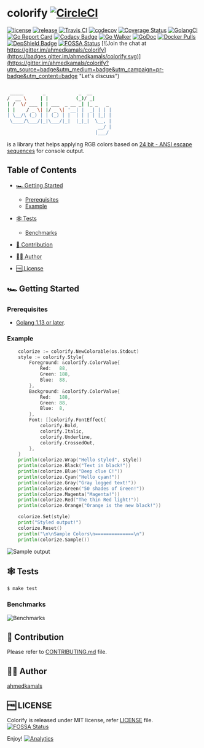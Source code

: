 colorify [![CircleCI](https://circleci.com/gh/ahmedkamals/colorify.svg?style=svg)](https://circleci.com/gh/ahmedkamals/colorify "Build Status")
==========

[![license](https://img.shields.io/github/license/mashape/apistatus.svg)](LICENSE  "License")
[![release](https://img.shields.io/github/release/ahmedkamals/colorify.svg?style=flat-square)](https://github.com/ahmedkamals/colorify/releases/latest "Release")
[![Travis CI](https://travis-ci.org/ahmedkamals/colorify.svg)](https://travis-ci.org/ahmedkamals/colorify "Cross Build Status [Linux, OSx]") 
[![codecov](https://codecov.io/gh/ahmedkamals/colorify/branch/master/graph/badge.svg)](https://codecov.io/gh/ahmedkamals/colorify "Code Coverage")
[![Coverage Status](https://coveralls.io/repos/github/ahmedkamals/colorify/badge.svg?branch=master)](https://coveralls.io/github/ahmedkamals/colorify?branch=master  "Code Coverage")
[![GolangCI](https://golangci.com/badges/github.com/ahmedkamals/colorify.svg?style=flat-square)](https://golangci.com/r/github.com/ahmedkamals/colorify "Code Coverage")
[![Go Report Card](https://goreportcard.com/badge/github.com/ahmedkamals/colorify)](https://goreportcard.com/report/github.com/ahmedkamals/colorify  "Go Report Card")
[![Codacy Badge](https://api.codacy.com/project/badge/Grade/c282df1ff33c43ddb5da1d7fe4e85674)](https://www.codacy.com/app/ahmedkamals/colorify?utm_source=github.com&amp;utm_medium=referral&amp;utm_content=ahmedkamals/colorify&amp;utm_campaign=Badge_Grade "Code Quality")
[![Go Walker](http://gowalker.org/api/v1/badge)](https://gowalker.org/github.com/ahmedkamals/colorify "Documentation")
[![GoDoc](https://godoc.org/github.com/ahmedkamals/colorify?status.svg)](https://godoc.org/github.com/ahmedkamals/colorify "API Documentation")
[![Docker Pulls](https://img.shields.io/docker/pulls/ahmedkamal/colorify.svg?maxAge=604800)](https://hub.docker.com/r/ahmedkamal/colorify/ "Docker Pulls")
[![DepShield Badge](https://depshield.sonatype.org/badges/ahmedkamals/colorify/depshield.svg)](https://depshield.github.io "DepShield")
[![FOSSA Status](https://app.fossa.io/api/projects/git%2Bgithub.com%2Fahmedkamals%2Fcolorify.svg?type=shield)](https://app.fossa.io/projects/git%2Bgithub.com%2Fahmedkamals%2Fcolorify?ref=badge_shield "Dependencies")
[![Join the chat at https://gitter.im/ahmedkamals/colorify](https://badges.gitter.im/ahmedkamals/colorify.svg)](https://gitter.im/ahmedkamals/colorify?utm_source=badge&utm_medium=badge&utm_campaign=pr-badge&utm_content=badge "Let's discuss")

```bash

 _____       _            _  __       
/  __ \     | |          (_)/ _|      
| /  \/ ___ | | ___  _ __ _| |_ _   _ 
| |    / _ \| |/ _ \| '__| |  _| | | |
| \__/\ (_) | | (_) | |  | | | | |_| |
 \____/\___/|_|\___/|_|  |_|_|  \__, |
                                 __/ |
                                |___/ 

```

is a library that helps applying RGB colors based on [24 bit - ANSI escape sequences][1] for console output.

Table of Contents
-----------------

*   [🏎️ Getting Started](#getting-started)

    *   [Prerequisites](#prerequisites)
    *   [Example](#example)

*   [🕸️ Tests](#tests)

    *   [Benchmarks](#benchmarks)

*   [🤝 Contribution](#-contribution)

*   [👨‍💻 Author](#-author)

*   [🆓 License](#-license)

🏎️ Getting Started
------------------

### Prerequisites

*   [Golang 1.13 or later][2].

### Example

```go
    colorize := colorify.NewColorable(os.Stdout)
	style := colorify.Style{
		Foreground: &colorify.ColorValue{
			Red:   88,
			Green: 188,
			Blue:  88,
		},
		Background: &colorify.ColorValue{
			Red:   188,
			Green: 88,
			Blue:  8,
		},
		Font: []colorify.FontEffect{
			colorify.Bold,
			colorify.Italic,
			colorify.Underline,
			colorify.CrossedOut,
		},
	}
	println(colorize.Wrap("Hello styled", style))
	println(colorize.Black("Text in black!"))
	println(colorize.Blue("Deep clue C!"))
	println(colorize.Cyan("Hello cyan!"))
	println(colorize.Gray("Gray logged text!"))
	println(colorize.Green("50 shades of Green!"))
	println(colorize.Magenta("Magenta!"))
	println(colorize.Red("The thin Red light!"))
	println(colorize.Orange("Orange is the new black!"))

	colorize.Set(style)
	print("Styled output!")
	colorize.Reset()
	println("\n\nSample Colors\n==============\n")
	println(colorize.Sample())
```

![Sample output](https://github.com/ahmedkamals/colorify/raw/master/assets/img/sample.png)

🕸️ Tests
--------
    
```bash
$ make test
```

### Benchmarks

![Benchmarks](https://github.com/ahmedkamals/colorify/raw/master/assets/img/bench.png)

🤝 Contribution
---------------

Please refer to [CONTRIBUTING.md](https://github.com/ahmedkamals/colorify/blob/master/CONTRIBUTING.md) file.

👨‍💻 Author
-----------

[ahmedkamals][3]

🆓 LICENSE
----------

Colorify is released under MIT license, refer [LICENSE](https://github.com/ahmedkamals/colorify/blob/master/LICENSE) file.  
[![FOSSA Status](https://app.fossa.io/api/projects/git%2Bgithub.com%2Fahmedkamals%2Fcolorify.svg?type=large)](https://app.fossa.io/projects/git%2Bgithub.com%2Fahmedkamals%2Fcolorify?ref=badge_large)


Enjoy!
[![Analytics](http://www.google-analytics.com/__utm.gif?utmwv=4&utmn=869876874&utmac=UA-136526477-1&utmcs=ISO-8859-1&utmhn=github.com&utmdt=colorify&utmcn=1&utmr=0&utmp=/ahmedkamals/colorify?utm_source=www.github.com&utm_campaign=colorify&utm_term=colorify&utm_content=colorify&utm_medium=repository&utmac=UA-136526477-1)]()

[1]: https://en.wikipedia.org/wiki/ANSI_escape_code#24-bit "Ansi Escape Sequenece"
[2]: https://golang.org/dl/ "Download Golang"
[3]: https://github.com/ahmedkamals "Author"

